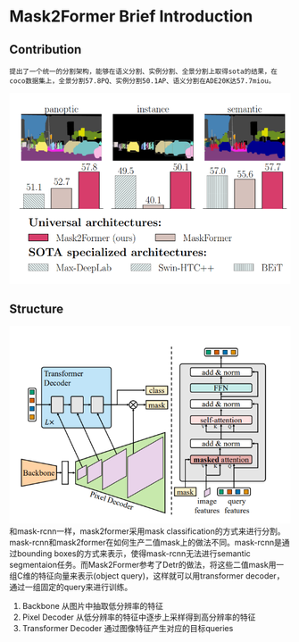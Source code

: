 #  Mask2Former Brief Introduction
## Contribution
    提出了一个统一的分割架构，能够在语义分割、实例分割、全景分割上取得sota的结果，在coco数据集上，全景分割57.8PQ、实例分割50.1AP、语义分割在ADE20K达57.7miou。
![结果对比](https://github.com/haiqiangy/paper_reading/blob/main/segmentation/figs/mask2former_result.png?raw=true)
## Structure
![mask2former结构](https://github.com/haiqiangy/paper_reading/blob/main/segmentation/figs/mask2former_structure.png?raw=true)
和mask-rcnn一样，mask2former采用mask classification的方式来进行分割。mask-rcnn和mask2former在如何生产二值mask上的做法不同。mask-rcnn是通过bounding boxes的方式来表示，使得mask-rcnn无法进行semantic segmentaion任务。而Mask2Former参考了Detr的做法，将这些二值mask用一组C维的特征向量来表示(object query)，这样就可以用transformer decoder，通过一组固定的query来进行训练。
1. Backbone
    从图片中抽取低分辨率的特征
2. Pixel Decoder
    从低分辨率的特征中逐步上采样得到高分辨率的特征
3. Transformer Decoder
    通过图像特征产生对应的目标queries